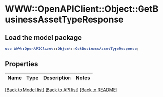 # WWW::OpenAPIClient::Object::GetBusinessAssetTypeResponse

## Load the model package
```perl
use WWW::OpenAPIClient::Object::GetBusinessAssetTypeResponse;
```

## Properties
Name | Type | Description | Notes
------------ | ------------- | ------------- | -------------

[[Back to Model list]](../README.md#documentation-for-models) [[Back to API list]](../README.md#documentation-for-api-endpoints) [[Back to README]](../README.md)


